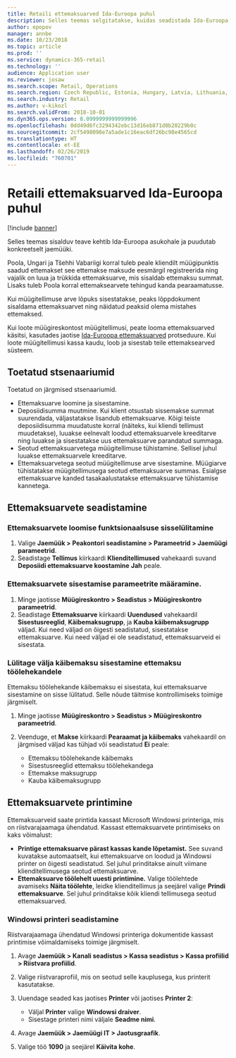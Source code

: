 ```yaml
---
title: Retaili ettemaksuarved Ida-Euroopa puhul
description: Selles teemas selgitatakse, kuidas seadistada Ida-Euroopa ettemaksu teavitusi.
author: epopov
manager: annbe
ms.date: 10/23/2018
ms.topic: article
ms.prod: ''
ms.service: dynamics-365-retail
ms.technology: ''
audience: Application user
ms.reviewer: josaw
ms.search.scope: Retail, Operations
ms.search.region: Czech Republic, Estonia, Hungary, Latvia, Lithuania, Poland, Russia
ms.search.industry: Retail
ms.author: v-kikozl
ms.search.validFrom: 2018-10-01
ms.dyn365.ops.version: 8.0999999999999996
ms.openlocfilehash: 0dd49d6fc3294342ebc13d16eb871d0b20229b0c
ms.sourcegitcommit: 2cf5498098e7a5ade1c16eac6df26bc98e4565cd
ms.translationtype: HT
ms.contentlocale: et-EE
ms.lasthandoff: 02/26/2019
ms.locfileid: "760701"
---
```

# <a name="advance-invoices-for-retail-for-eastern-europe"></a>Retaili ettemaksuarved Ida-Euroopa puhul

[!include [banner](../includes/banner.md)]

Selles teemas sisalduv teave kehtib Ida-Euroopa asukohale ja puudutab konkreetselt jaemüüki.

Poola, Ungari ja Tšehhi Vabariigi korral tuleb peale kliendilt müügipunktis saadud ettemakset see ettemakse maksude eesmärgil registreerida ning vajalik on luua ja trükkida ettemaksuarve, mis sisaldab ettemaksu summat. Lisaks tuleb Poola korral ettemaksearvete tehingud kanda pearaamatusse.

Kui müügitellimuse arve lõpuks sisestatakse, peaks lõppdokument sisaldama ettemaksuarvet ning näidatud peaksid olema mistahes ettemaksed.

Kui loote müügireskontost müügitellimusi, peate looma ettemaksuarved käsitsi, kasutades jaotise [Ida-Euroopa ettemaksuarved](https://docs.microsoft.com/dynamics365/unified-operations/financials/localizations/emea-advance-invoice) protseduure. Kui loote müügitellimusi kassa kaudu, loob ja sisestab teile ettemaksearved süsteem.

## <a name="supported-scenarios"></a>Toetatud stsenaariumid

Toetatud on järgmised stsenaariumid.

- Ettemaksuarve loomine ja sisestamine.
- Deposiidisumma muutmine. Kui klient otsustab sissemakse summat suurendada, väljastatakse lisandub ettemaksuarve. Kõigi teiste deposiidisumma muudatuste korral (näiteks, kui kliendi tellimust muudetakse), luuakse eelnevalt loodud ettemaksuarvele kreeditarve ning luuakse ja sisestatakse uus ettemaksuarve parandatud summaga.
- Seotud ettemaksuarvetega müügitellimuse tühistamine. Sellisel juhul luuakse ettemaksuarvele kreeditarve.
- Ettemaksuarvetega seotud müügitellimuse arve sisestamine. Müügiarve tühistatakse müügitellimusega seotud ettemaksuarve summas. Esialgse ettemaksuarve kanded tasakaalustatakse ettemaksuarve tühistamise kannetega.

## <a name="set-up-advance-invoices"></a>Ettemaksuarvete seadistamine

### <a name="turn-on-the-functionality-for-creating-advance-invoices"></a>Ettemaksuarvete loomise funktsionaalsuse sisselülitamine

1. Valige **Jaemüük \> Peakontori seadistamine \> Parameetrid \> Jaemüügi parameetrid**.
2. Seadistage **Tellimus** kiirkaardi **Klienditellimused** vahekaardi suvand **Deposiidi ettemaksuarve koostamine** **Jah** peale.

### <a name="define-the-parameters-for-posting-advance-invoices"></a>Ettemaksuarvete sisestamise parameetrite määramine.

1. Minge jaotisse **Müügireskontro \> Seadistus \> Müügireskontro parameetrid**.
2. Seadistage **Ettemaksuarve** kiirkaardi **Uuendused** vahekaardil **Sisestusreeglid**, **Käibemaksugrupp**, ja **Kauba käibemaksugrupp** väljad. Kui need väljad on õigesti seadistatud, sisestatakse ettemaksuarve. Kui need väljad ei ole seadistatud, ettemaksuarveid ei sisestata.

### <a name="turn-off-posting-of-the-sales-tax-on-prepayment-journal-voucher"></a>Lülitage välja käibemaksu sisestamine ettemaksu töölehekandele

Ettemaksu töölehekande käibemaksu ei sisestata, kui ettemaksuarve sisestamine on sisse lülitatud. Selle nõude täitmise kontrollimiseks toimige järgmiselt.

1. Minge jaotisse **Müügireskontro \> Seadistus \> Müügireskontro parameetrid**.
2. Veenduge, et **Makse** kiirkaardi **Pearaamat ja käibemaks** vahekaardil on järgmised väljad kas tühjad või seadistatud **Ei** peale:

    - Ettemaksu töölehekande käibemaks
    - Sisestusreeglid ettemaksu töölehekandega
    - Ettemakse maksugrupp
    - Kauba käibemaksugrupp

## <a name="print-advance-invoices"></a>Ettemaksuarvete printimine

Ettemaksuarveid saate printida kassast Microsoft Windowsi printeriga, mis on riistvarajaamaga ühendatud. Kassast ettemaksuarvete printimiseks on kaks võimalust:

- **Printige ettemaksuarve pärast kassas kande lõpetamist.** See suvand kuvatakse automaatselt, kui ettemaksuarve on loodud ja Windowsi printer on õigesti seadistatud. Sel juhul prinditakse ainult viimane klienditellimusega seotud ettemaksuarve.
- **Ettemaksuarve töölehelt uuesti printimine.** Valige töölehtede avamiseks **Näita töölehte**, leidke klienditellimus ja seejärel valige **Prindi ettemaksuarve**. Sel juhul prinditakse kõik kliendi tellimusega seotud ettemaksuarved.

### <a name="set-up-a-windows-printer"></a>Windowsi printeri seadistamine

Riistvarajaamaga ühendatud Windowsi printeriga dokumentide kassast printimise võimaldamiseks toimige järgmiselt.

1. Avage **Jaemüük \> Kanali seadistus \> Kassa seadistus \> Kassa profiilid \> Riistvara profiilid**.
2. Valige riistvaraprofiil, mis on seotud selle kauplusega, kus printerit kasutatakse.
3. Uuendage seaded kas jaotises **Printer** või jaotises **Printer 2**:

    - Väljal **Printer** valige **Windowsi draiver**.
    - Sisestage printeri nimi väljale **Seadme nimi**.

4. Avage **Jaemüük \> Jaemüügi IT \> Jaotusgraafik**.
5. Valige töö **1090** ja seejärel **Käivita kohe**.
